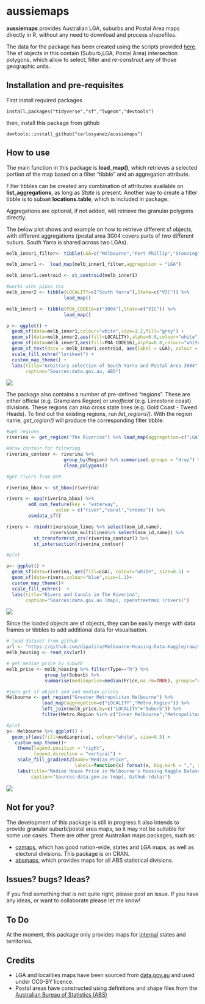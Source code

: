 aussiemaps
================

**aussiemaps** provides Australian LGA, suburbs and Postal Area maps
directly in R, without any need to download and process shapefiles.

The data for the package has been created using the scripts provided
[here](https://github.com/carlosyanez/Australian_Polygons). The sf
objects in this contain (Suburb,LGA, Postal Area) intersection polygons,
which allow to select, filter and re-construct any of those geographic
units.

## Installation and pre-requisites

First install required packages

`install.packages("tidyverse","sf","lwgeom","devtools")`

then, install this package from github

`devtools::install_github("carlosyanez/aussiemaps")`

## How to use

The main function in this package is **load\_map()**, which retrieves a
selected portion of the map based on a filter “tibble” and an
aggregation attribute.

Filter tibbles can be created any combination of attributes available on
**list\_aggregations**, as long as *State* is present. Another way to
create a filter tibble is to subset **locations.table**, which is
included in package.

Aggregations are optional, if not added, will retrieve the granular
polygons directly.

The below plot shows and example on how to retrieve different sf
objects, with different aggregations (postal area 3004 covers parts of
two different suburs. South Yarra is shared across two LGAs).

``` r
melb_inner1_filter<- tibble(LGA=c("Melbourne","Port Phillip","Stonnington"),State=rep("VIC",3)) 

melb_inner1 <-  load_map(melb_inner1_filter,aggregation = "LGA") 

melb_inner1.centroid <- st_centroid(melb_inner1)

#works wiht pipes too
melb_inner2 <- tibble(LOCALITY=c("South Yarra"),State=c("VIC")) %>% 
                     load_map()

melb_inner3 <- tibble(POA_CODE16=c("3004"),State=c("VIC")) %>% 
                     load_map()

p <- ggplot() + 
  geom_sf(data=melb_inner1,colour="white",size=1.2,fill="grey") +
  geom_sf(data=melb_inner2,aes(fill=LOCALITY),alpha=0.8,colour="white",size=0.8) +
  geom_sf(data=melb_inner3,aes(fill=POA_CODE16),alpha=0.8,colour="white",size=0.8) +
  geom_sf_text(data = melb_inner1.centroid, aes(label = LGA), colour = "blue") +
  scale_fill_ochre("lorikeet") +
  custom_map_theme() +
  labs(title="Arbitrary selection of South Yarra and Postal Area 3004", 
       caption="Sources:data.gov.au, ABS")
```

![](map1.png)

The package also contains a number of pre-defined “regions”. These are
either official (e.g. Grampians Region) or *unofficial* (e.g. Limestone
coast) divisions. These regions can also cross state lines (e.g. Gold
Coast - Tweed Heads). To find out the existing regions, run
*list\_regions()*. With the region name, *get\_region()* will produce
the corresponding filter tibble.

``` r
#get regions
riverina <- get_region("The Riverina") %>% load_map(aggregation=c("LGA","State","Region"))

#draw contour for filtering
riverina_contour <- riverina %>% 
                     group_by(Region) %>% summarise(.groups = "drop") %>%
                     clean_polygons()

#get rivers from OSM

riverina_bbox <- st_bbox(riverina)

rivers <- opq(riverina_bbox) %>%
        add_osm_feature(key = "waterway",
                  value = c("river","canal","creeks")) %>%
        osmdata_sf()

rivers <- rbind(rivers$osm_lines %>% select(osm_id,name),
                rivers$osm_multilines%>% select(osm_id,name)) %>%
          st_transform(st_crs(riverina_contour)) %>%
          st_intersection(riverina_contour)

#plot

p<- ggplot() + 
  geom_sf(data=riverina, aes(fill=LGA), colour="white", size=0.5) +
  geom_sf(data=rivers,colour="blue",size=1.1)+
  custom_map_theme()+
  scale_fill_ochre()  + 
  labs(title="Rivers and Canals in The Riverina", 
       caption="Sources:data.gov.au (map), openstreetmap (rivers)")
```

![](map2.png)

Since the loaded objects are sf objects, they can be easily merge with
data frames or tibbles to add additional data for visualisation.

``` r
# load dataset from github
url <- "https://github.com/dipalira/Melbourne-Housing-Data-Kaggle/raw/master/Data/Melbourne_housing_FULL.csv"
melb_housing <- read_csv(url)

# get median price by suburb
melb_price <- melb_housing %>% filter(Type=="h") %>%
              group_by(Suburb) %>% 
              summarise(medianprice=median(Price,na.rm=TRUE),.groups="drop")

#join get sf object and add median prices
Melbourne <- get_region("Greater Metropolitan Melbourne") %>% 
             load_map(aggregation=c("LOCALITY","Metro.Region")) %>%
             left_join(melb_price,by=c("LOCALITY"="Suburb")) %>%
             filter(Metro.Region %in% c("Inner Melbourne","Metropolitan Melbourne"))

#plot
p<- Melbourne %>% ggplot() + 
  geom_sf(aes(fill=medianprice), colour="white", size=0.5) +
   custom_map_theme()+
    theme(legend.position = "right",
          legend.direction = "vertical") + 
    scale_fill_gradient2(name="Median Price",
                         labels=function(x) format(x, big.mark = ",", scientific = FALSE)) +
    labs(title="Median House Price in Melbourne's Housing Kaggle Dataset", 
         caption="Sources:data.gov.au (map), Github (data)") 
```

![](map3.png)

## Not for you?

The development of this package is still in progress.It also intends to
provide granular suburb/postal area maps, so it may not be suitable for
some use cases. There are other great Australian maps packages, such as:

-   [ozmaps](https://mdsumner.github.io/ozmaps/), which has good
    nation-wide, states and LGA maps, as well as electoral divisions.
    This package is on CRAN.
-   [absmaps](https://github.com/wfmackey/absmaps), which provides maps
    for all ABS statistical divisions.

## Issues? bugs? Ideas?

If you find something that is not quite right, please post an issue. If
you have any ideas, or want to collaborate please let me know!

## To Do

At the moment, this package only provides maps for
[internal](https://en.wikipedia.org/wiki/States_and_territories_of_Australia)
states and territories.

## Credits

-   LGA and localities maps have been sourced from
    [data.gov.au](htttp:///data.gov.au) and used under CC0-BY licence.
-   Postal areas have constructed using definitions and shape files from
    the [Australian Bureau of Statistics (ABS)](https://www.abs.gov.au/)
